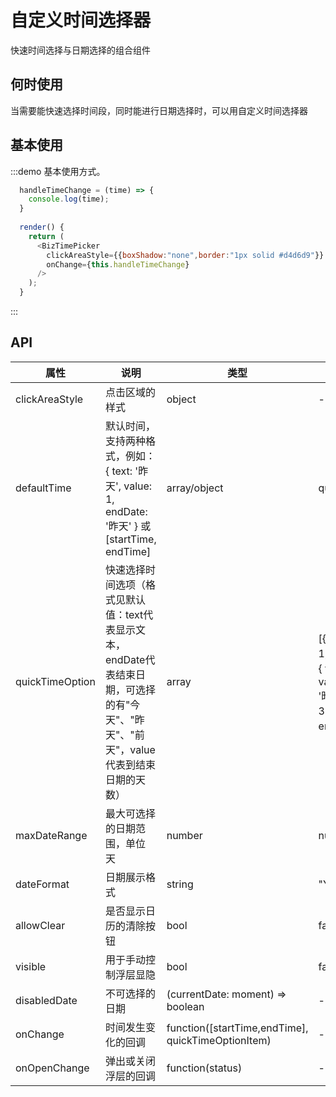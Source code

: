 # 自定义时间选择器

快速时间选择与日期选择的组合组件

## 何时使用

当需要能快速选择时间段，同时能进行日期选择时，可以用自定义时间选择器

## 基本使用

:::demo 基本使用方式。
```js
  handleTimeChange = (time) => {
    console.log(time);
  }
  
  render() {
    return (
      <BizTimePicker
        clickAreaStyle={{boxShadow:"none",border:"1px solid #d4d6d9"}}
        onChange={this.handleTimeChange}
      />
    );
  }
```
:::




## API
| 属性      | 说明    | 类型      |  默认值   |
|---------- |-------- |---------- |-------- |
| clickAreaStyle  | 点击区域的样式    | object  | - |
| defaultTime  | 默认时间，支持两种格式，例如：{ text: '昨天', value: 1, endDate: '昨天' } 或 [startTime, endTime] | array/object   | quickTimeOption[0]   |
| quickTimeOption | 快速选择时间选项（格式见默认值：text代表显示文本，endDate代表结束日期，可选择的有"今天"、"昨天"、"前天"，value代表到结束日期的天数） | array | [{ text: '昨天', value: 1, endDate: '昨天' },{ text: '过去7天', value: 7, endDate: '昨天' },{ text: '过去30天', value: 30, endDate: '昨天' }]|
| maxDateRange  | 最大可选择的日期范围，单位 天    | number   | null   |
| dateFormat  | 日期展示格式 | string   | "YYYY/MM/DD"   |
| allowClear  | 	是否显示日历的清除按钮    | bool   | false   |
| visible  | 用于手动控制浮层显隐    | bool   | false   |
| disabledDate  | 不可选择的日期    | (currentDate: moment) => boolean   | - |
| onChange  | 时间发生变化的回调   | function([startTime,endTime], quickTimeOptionItem)   | - |
| onOpenChange  | 弹出或关闭浮层的回调 | function(status)   | - |

